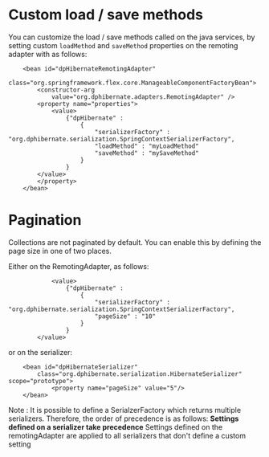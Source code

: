# Custom load / save methods #
You can customize the load / save methods called on the java services, by setting custom `loadMethod` and `saveMethod` properties on the  remoting adapter with as follows:


```
	<bean id="dpHibernateRemotingAdapter"
		class="org.springframework.flex.core.ManageableComponentFactoryBean">
		<constructor-arg
			value="org.dphibernate.adapters.RemotingAdapter" />
		<property name="properties">
			<value>
				{"dpHibernate" :
					{
						"serializerFactory" : "org.dphibernate.serialization.SpringContextSerializerFactory",
						"loadMethod" : "myLoadMethod"
						"saveMethod" : "mySaveMethod"
					}
				}
        </value>
		</property>
	</bean>

```

# Pagination #
Collections are not paginated by default.  You can enable this by defining the page size in one of two places.

Either on the RemotingAdapter, as follows:

```
			<value>
				{"dpHibernate" :
					{
						"serializerFactory" : "org.dphibernate.serialization.SpringContextSerializerFactory",
						"pageSize" : "10"
					}
				}
        </value>
```

or on the serializer:

```
	<bean id="dpHibernateSerializer"
		class="org.dphibernate.serialization.HibernateSerializer" scope="prototype">
			<property name="pageSize" value="5"/>
	</bean>
```

Note : It is possible to define a SerialzerFactory which returns multiple serializers.  Therefore, the order of precedence is as follows:
**Settings defined on a serializer take precedence** Settings defined on the remotingAdapter are applied to all serializers that don't define a custom setting
